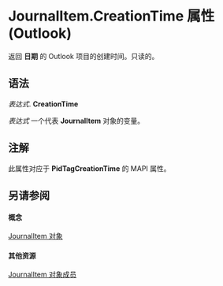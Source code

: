 
# JournalItem.CreationTime 属性 (Outlook)

返回 **日期** 的 Outlook 项目的创建时间。只读的。


## 语法

 _表达式_. **CreationTime**

 _表达式_ 一个代表 **JournalItem** 对象的变量。


## 注解

此属性对应于 **PidTagCreationTime** 的 MAPI 属性。


## 另请参阅


#### 概念


[JournalItem 对象](6e850295-39f9-47b8-e866-9622e9958c69.md)
#### 其他资源


[JournalItem 对象成员](13a0cd10-44bc-a167-c613-93985f698d95.md)